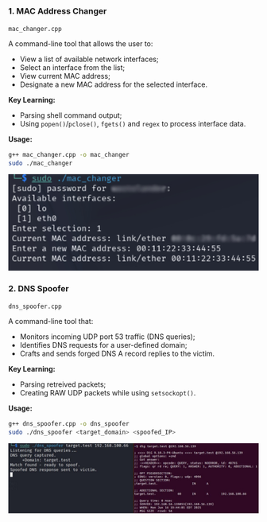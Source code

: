 ### 1. MAC Address Changer
`mac_changer.cpp`

A command-line tool that allows the user to:
- View a list of available network interfaces;
- Select an interface from the list;
- View current MAC address;
- Designate a new MAC address for the selected interface.

**Key Learning:**
- Parsing shell command output;
- Using `popen()`/`pclose()`, `fgets()` and `regex` to process interface data.

**Usage:**
```bash
g++ mac_changer.cpp -o mac_changer
sudo ./mac_changer
```

![mac_changer_creenshot](mac_changer_example.jpg)

### 2. DNS Spoofer
`dns_spoofer.cpp`

A command-line tool that:
- Monitors incoming UDP port 53 traffic (DNS queries);
- Identifies DNS requests for a user-defined domain;
- Crafts and sends forged DNS A record replies to the victim.

**Key Learning:**
- Parsing retreived packets;
- Creating RAW UDP packets while using `setsockopt()`.

**Usage:**
```bash
g++ dns_spoofer.cpp -o dns_spoofer
sudo ./dns_spoofer <target_domain> <spoofed_IP>
```

![dns_sppoofer_creenshot](dns_spoofer_example.jpg)
